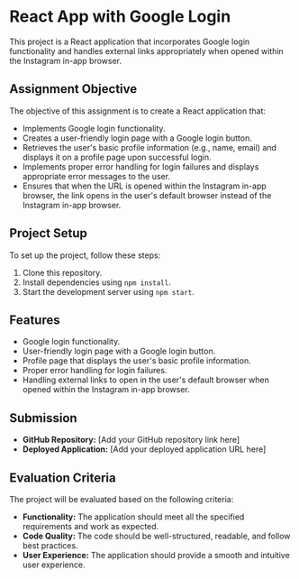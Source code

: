 # React App with Google Login

This project is a React application that incorporates Google login functionality and handles external links appropriately when opened within the Instagram in-app browser.

## Assignment Objective

The objective of this assignment is to create a React application that:
- Implements Google login functionality.
- Creates a user-friendly login page with a Google login button.
- Retrieves the user's basic profile information (e.g., name, email) and displays it on a profile page upon successful login.
- Implements proper error handling for login failures and displays appropriate error messages to the user.
- Ensures that when the URL is opened within the Instagram in-app browser, the link opens in the user's default browser instead of the Instagram in-app browser.

## Project Setup

To set up the project, follow these steps:
1. Clone this repository.
2. Install dependencies using `npm install`.
3. Start the development server using `npm start`.

## Features

- Google login functionality.
- User-friendly login page with a Google login button.
- Profile page that displays the user's basic profile information.
- Proper error handling for login failures.
- Handling external links to open in the user's default browser when opened within the Instagram in-app browser.

## Submission

- **GitHub Repository:** [Add your GitHub repository link here]
- **Deployed Application:** [Add your deployed application URL here]

## Evaluation Criteria

The project will be evaluated based on the following criteria:
- **Functionality:** The application should meet all the specified requirements and work as expected.
- **Code Quality:** The code should be well-structured, readable, and follow best practices.
- **User Experience:** The application should provide a smooth and intuitive user experience.

